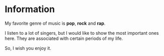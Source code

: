 ﻿<script>
	function hasNavigation() { return false; }
    function getTitle() { return "Music"; }

	function onPageLoad(){
		addArtist("AsperX", "asperx", 
			"bad_trip", "Bad Trip",
			"kosmos", "Космос",
			"sumashedshim_vhod_besplatno", "Сумасшедшим вход бесплатно"
		);
		addArtist("Лжедмитрий IV", "ljedmitriy", 
			"ljeblagodat", "Лжеблагодать",
			"bitva", "Битва",
			"helltrigger", "Хэллтриггер"
		);
		addArtist("Lodoss", "lodoss", 
			"vosmorka", "Восьмёрка",
			"megalodon", "Мегалодон",
			"jguchie", "Жгучие"
		);
		addArtist("Обстоятельства", "obstoyatelstva", 
			"v_moih_glazah", "В моих глазах",
			"stonut_minuti", "Стонут минуты",
			"zavodnoy_apelsin", "Заводной апельсин"
		);
		addArtist("ZOLOTO", "zoloto", 
			"poka", "Пока",
			"ulitsi_jdali", "Улицы ждали",
			"pmml", "PMML"
		);
		addArtist("Jubilee", "jubilee", 
			"kladbiche_imeni_menya", "Кладбище имени меня",
			"poisk", "Поиск",
			"bolno", "Больно"
		);
	}

	function addArtist(name, id, mus1, mus1_title, mus2, mus2_title, mus3, mus3_title){
		findById("artists").innerHTML += `
			<div class="artist table">
				<div class="aspect-ratio">
					<img src="resources/profile/music/${id}/image.jpg" id="image"/>
				</div>
				<div id="samples">
					<h1 id="${id}">${name}</h1>

					<music-player src="resources/profile/music/${id}/${mus1}.mp3" playlist="${id}" name="${mus1_title}" singer="${name}" class="music"></music-player>
					<music-player src="resources/profile/music/${id}/${mus2}.mp3" playlist="${id}" name="${mus2_title}" singer="${name}" class="music"></music-player>
					<music-player src="resources/profile/music/${id}/${mus3}.mp3" playlist="${id}" name="${mus3_title}" singer="${name}" class="music"></music-player>
				</div>
			</div>
			<hr/>
		`
	}
</script>

<style>

.artist {
	gap: 5pt 30pt;
	justify-content: center;
}

.artist .aspect-ratio {
	width: 260pt;
	position: relative;
				
}

artist. .aspect-ratio::before {
	content: "";
	display: block;
	padding-top: 100%;
}

.artist #image {
	position: absolute;
	top: 0;
	bottom: 0;
	left: 0;
	right: 0;

	width: 100%;
	height: 100%;
	display: inline-block;
	vertical-align: top;
	background: rgba(0, 0, 0, 0) !important;
	border-radius: 50%;
	object-fit: cover;
	animation-duration: 0.8s;
  	animation-name: fade;
}

.artist h1 {
	font-size: 34pt !important;
	margin-bottom: 0pt !important;
	margin-top: 0pt !important;

	text-overflow: ellipsis;
	overflow: hidden;
	white-space: nowrap;
}

.artist #samples {
	width: 270pt;
}

.music {
	margin-bottom: 8pt;
	width: 100%;
}

</style>

# Information

My favorite genre of music is **pop**, **rock** and **rap**. 

I listen to a lot of singers, but I would like to show the most important ones here. They are associated with certain periods of my life. 

So, I wish you enjoy it. 

<div class="page-separator-close"></div>
<br/>
<div id="artists"></div>
